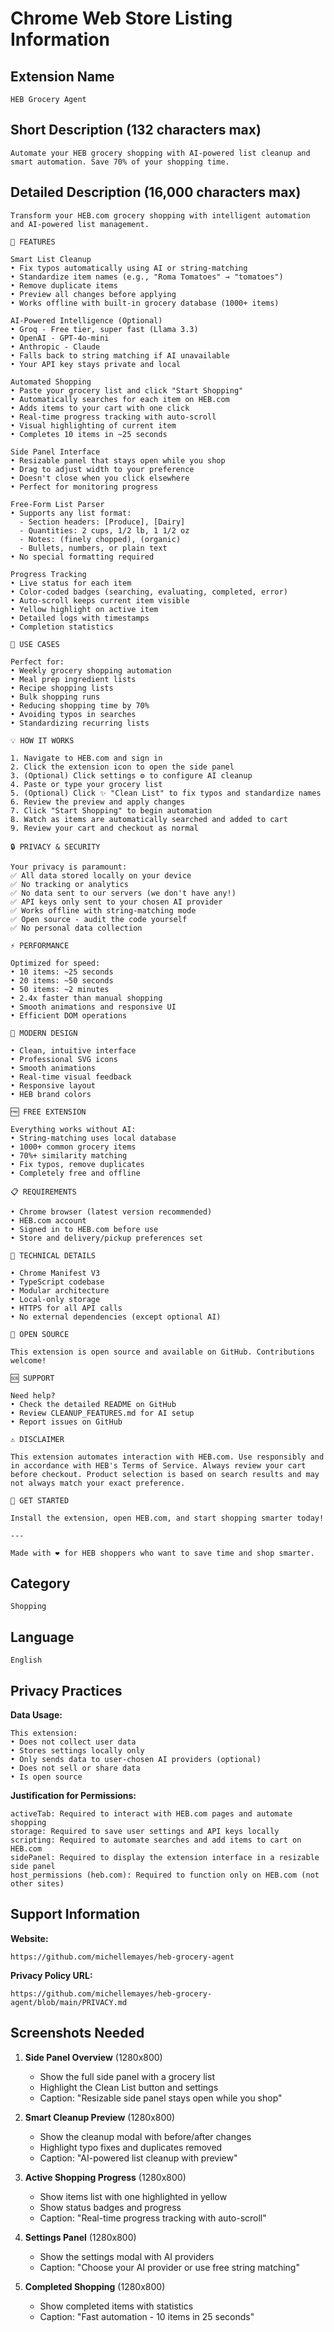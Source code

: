 # Chrome Web Store Listing Information

## Extension Name
```
HEB Grocery Agent
```

## Short Description (132 characters max)
```
Automate your HEB grocery shopping with AI-powered list cleanup and smart automation. Save 70% of your shopping time.
```

## Detailed Description (16,000 characters max)

```
Transform your HEB.com grocery shopping with intelligent automation and AI-powered list management.

🎯 FEATURES

Smart List Cleanup
• Fix typos automatically using AI or string-matching
• Standardize item names (e.g., "Roma Tomatoes" → "tomatoes")
• Remove duplicate items
• Preview all changes before applying
• Works offline with built-in grocery database (1000+ items)

AI-Powered Intelligence (Optional)
• Groq - Free tier, super fast (Llama 3.3)
• OpenAI - GPT-4o-mini
• Anthropic - Claude
• Falls back to string matching if AI unavailable
• Your API key stays private and local

Automated Shopping
• Paste your grocery list and click "Start Shopping"
• Automatically searches for each item on HEB.com
• Adds items to your cart with one click
• Real-time progress tracking with auto-scroll
• Visual highlighting of current item
• Completes 10 items in ~25 seconds

Side Panel Interface
• Resizable panel that stays open while you shop
• Drag to adjust width to your preference
• Doesn't close when you click elsewhere
• Perfect for monitoring progress

Free-Form List Parser
• Supports any list format:
  - Section headers: [Produce], [Dairy]
  - Quantities: 2 cups, 1/2 lb, 1 1/2 oz
  - Notes: (finely chopped), (organic)
  - Bullets, numbers, or plain text
• No special formatting required

Progress Tracking
• Live status for each item
• Color-coded badges (searching, evaluating, completed, error)
• Auto-scroll keeps current item visible
• Yellow highlight on active item
• Detailed logs with timestamps
• Completion statistics

🚀 USE CASES

Perfect for:
• Weekly grocery shopping automation
• Meal prep ingredient lists
• Recipe shopping lists
• Bulk shopping runs
• Reducing shopping time by 70%
• Avoiding typos in searches
• Standardizing recurring lists

💡 HOW IT WORKS

1. Navigate to HEB.com and sign in
2. Click the extension icon to open the side panel
3. (Optional) Click settings ⚙️ to configure AI cleanup
4. Paste or type your grocery list
5. (Optional) Click ✨ "Clean List" to fix typos and standardize names
6. Review the preview and apply changes
7. Click "Start Shopping" to begin automation
8. Watch as items are automatically searched and added to cart
9. Review your cart and checkout as normal

🔒 PRIVACY & SECURITY

Your privacy is paramount:
✅ All data stored locally on your device
✅ No tracking or analytics
✅ No data sent to our servers (we don't have any!)
✅ API keys only sent to your chosen AI provider
✅ Works offline with string-matching mode
✅ Open source - audit the code yourself
✅ No personal data collection

⚡ PERFORMANCE

Optimized for speed:
• 10 items: ~25 seconds
• 20 items: ~50 seconds
• 50 items: ~2 minutes
• 2.4x faster than manual shopping
• Smooth animations and responsive UI
• Efficient DOM operations

🎨 MODERN DESIGN

• Clean, intuitive interface
• Professional SVG icons
• Smooth animations
• Real-time visual feedback
• Responsive layout
• HEB brand colors

🆓 FREE EXTENSION

Everything works without AI:
• String-matching uses local database
• 1000+ common grocery items
• 70%+ similarity matching
• Fix typos, remove duplicates
• Completely free and offline

📋 REQUIREMENTS

• Chrome browser (latest version recommended)
• HEB.com account
• Signed in to HEB.com before use
• Store and delivery/pickup preferences set

🔧 TECHNICAL DETAILS

• Chrome Manifest V3
• TypeScript codebase
• Modular architecture
• Local-only storage
• HTTPS for all API calls
• No external dependencies (except optional AI)

🤝 OPEN SOURCE

This extension is open source and available on GitHub. Contributions welcome!

🆘 SUPPORT

Need help?
• Check the detailed README on GitHub
• Review CLEANUP_FEATURES.md for AI setup
• Report issues on GitHub

⚠️ DISCLAIMER

This extension automates interaction with HEB.com. Use responsibly and in accordance with HEB's Terms of Service. Always review your cart before checkout. Product selection is based on search results and may not always match your exact preference.

🎉 GET STARTED

Install the extension, open HEB.com, and start shopping smarter today!

---

Made with ❤️ for HEB shoppers who want to save time and shop smarter.
```

## Category
```
Shopping
```

## Language
```
English
```

## Privacy Practices

**Data Usage:**
```
This extension:
• Does not collect user data
• Stores settings locally only
• Only sends data to user-chosen AI providers (optional)
• Does not sell or share data
• Is open source
```

**Justification for Permissions:**

```
activeTab: Required to interact with HEB.com pages and automate shopping
storage: Required to save user settings and API keys locally
scripting: Required to automate searches and add items to cart on HEB.com
sidePanel: Required to display the extension interface in a resizable side panel
host_permissions (heb.com): Required to function only on HEB.com (not other sites)
```

## Support Information

**Website:**
```
https://github.com/michellemayes/heb-grocery-agent
```

**Privacy Policy URL:**
```
https://github.com/michellemayes/heb-grocery-agent/blob/main/PRIVACY.md
```

## Screenshots Needed

1. **Side Panel Overview** (1280x800)
   - Show the full side panel with a grocery list
   - Highlight the Clean List button and settings
   - Caption: "Resizable side panel stays open while you shop"

2. **Smart Cleanup Preview** (1280x800)
   - Show the cleanup modal with before/after changes
   - Highlight typo fixes and duplicates removed
   - Caption: "AI-powered list cleanup with preview"

3. **Active Shopping Progress** (1280x800)
   - Show items list with one highlighted in yellow
   - Show status badges and progress
   - Caption: "Real-time progress tracking with auto-scroll"

4. **Settings Panel** (1280x800)
   - Show the settings modal with AI providers
   - Caption: "Choose your AI provider or use free string matching"

5. **Completed Shopping** (1280x800)
   - Show completed items with statistics
   - Caption: "Fast automation - 10 items in 25 seconds"

